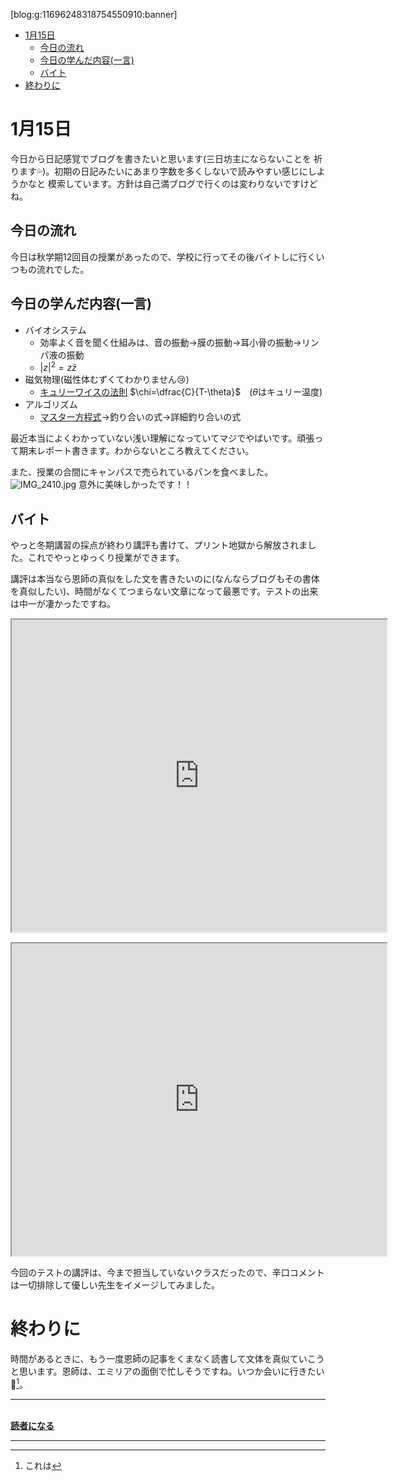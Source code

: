 <!--
{"id":"6801883189075400516","title":"1月15日","categories":["大学生"],"updated":"2024-01-16T00:42:23+09:00","edited":"2024-02-11T19:56:12+09:00","draft":"no"}
-->

[blog:g:11696248318754550910:banner]
- [1月15日](#1月15日)
  - [今日の流れ](#今日の流れ)
  - [今日の学んだ内容(一言)](#今日の学んだ内容一言)
  - [バイト](#バイト)
- [終わりに](#終わりに)
# 1月15日
今日から日記感覚でブログを書きたいと思います(三日坊主にならないことを
祈ります💦)。初期の日記みたいにあまり字数を多くしないで読みやすい感じにしようかなと
模索しています。方針は自己満ブログで行くのは変わりないですけどね。

## 今日の流れ
今日は秋学期12回目の授業があったので、学校に行ってその後バイトしに行くいつもの流れでした。
## 今日の学んだ内容(一言)
- バイオシステム
  - 効率よく音を聞く仕組みは、音の振動→膜の振動→耳小骨の振動→リンパ液の振動
  - $|z|^{2}=z\bar{z}$
- 磁気物理(磁性体むずくてわかりません😢)
  - [キュリーワイスの法則](https://ja.wikipedia.org/wiki/キュリー・ワイスの法則) $\chi=\dfrac{C}{T-\theta}$　($\theta$はキュリー温度)
- アルゴリズム
  - [マスター方程式](https://note.com/1380649/n/n559a43c9e01b)→釣り合いの式→詳細釣り合いの式
  
最近本当によくわかっていない浅い理解になっていてマジでやばいです。頑張って期末レポート書きます。わからないところ教えてください。

また、授業の合間にキャンパスで売られているパンを食べました。
![IMG_2410.jpg](https://cdn-ak.f.st-hatena.com/images/fotolife/s/selfishegg/20240116/20240116002935.jpg)
意外に美味しかったです！！

## バイト
やっと冬期講習の採点が終わり講評も書けて、プリント地獄から解放されました。これでやっとゆっくり授業ができます。

講評は本当なら恩師の真似をした文を書きたいのに(なんならブログもその書体を真似したい)、時間がなくてつまらない文章になって最悪です。テストの出来は中一が凄かったですね。
<p><iframe src="https://drive.google.com/file/d/1q6P28EbxaZ9Y6nUTiBzS8t4c3rSv-htW/preview" width="600" height="500"></iframe></p>
<p><iframe src="https://drive.google.com/file/d/1Oiy3dBSRArYLQGwwlre_IJ_l-I3IJv0J/preview" width="600" height="500"></iframe></p>
今回のテストの講評は、今まで担当していないクラスだったので、辛口コメントは一切排除して優しい先生をイメージしてみました。

# 終わりに
時間があるときに、もう一度恩師の記事をくまなく読書して文体を真似ていこうと思います。恩師は、エミリアの面倒で忙しそうですね。いつか会いに行きたい🥹[^1]。

[^1]:これは



***
__</div>
<br /><a href="http://blog.hatena.ne.jp/selfishegg/selfishegg.hatenablog.com/subscribe" target="_blank" rel="noopener">読者になる</a></p>__
***